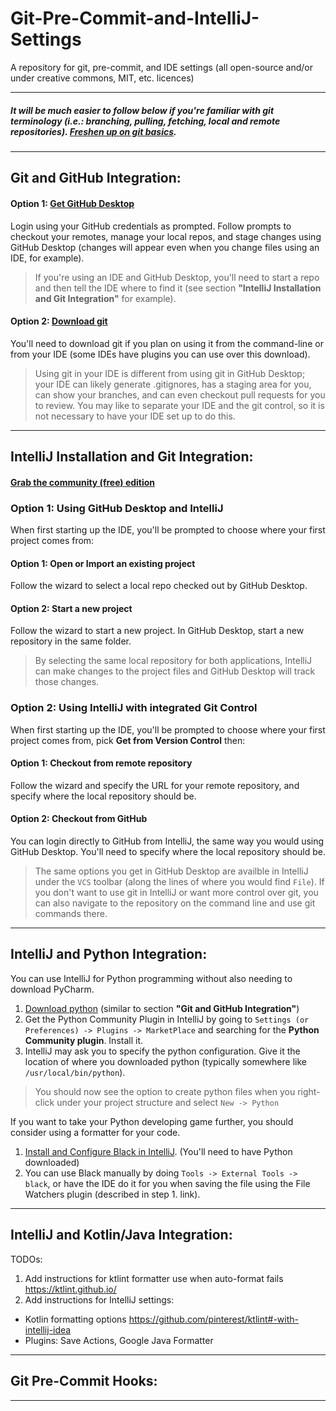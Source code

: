 # Git-Pre-Commit-and-IntelliJ-Settings
A repository for git, pre-commit, and IDE settings (all open-source and/or under creative commons, MIT, etc. licences)

***

##### It will be much easier to follow below if you're familiar with git terminology (i.e.: branching, pulling, fetching, local and remote repositories). [Freshen up on git basics](https://www.atlassian.com/git).

***

## Git and GitHub Integration:
#### Option 1: [Get GitHub Desktop](https://desktop.github.com/ "GitHub Desktop Download") 
Login using your GitHub credentials as prompted. Follow prompts to checkout your remotes, manage your local repos, and stage changes using GitHub Desktop (changes will appear even when you change files using an IDE, for example). 

>If you're using an IDE and GitHub Desktop, you'll need to start a repo and then tell the IDE where to find it (see section **"IntelliJ Installation and Git Integration"** for example).

#### Option 2: [Download git](https://gist.github.com/derhuerst/1b15ff4652a867391f03)
You'll need to download git if you plan on using it from the command-line or from your IDE (some IDEs have plugins you can use over this download).

> Using git in your IDE is different from using git in GitHub Desktop; your IDE can likely generate .gitignores, has a staging area for you, can show your branches, and can even checkout pull requests for you to review. You may like to separate your IDE and the git control, so it is not necessary to have your IDE set up to do this.

***

## IntelliJ Installation and Git Integration:
#### [Grab the community (free) edition](https://www.jetbrains.com/idea/download/#section=windows "IntelliJ IDEA Download")

### Option 1: Using GitHub Desktop and IntelliJ
When first starting up the IDE, you'll be prompted to choose where your first project comes from:

#### Option 1: Open or Import an existing project

Follow the wizard to select a local repo checked out by GitHub Desktop.

#### Option 2: Start a new project

Follow the wizard to start a new project. In GitHub Desktop, start a new repository in the same folder.

> By selecting the same local repository for both applications, IntelliJ can make changes to the project files and GitHub Desktop will track those changes.

### Option 2: Using IntelliJ with integrated Git Control
When first starting up the IDE, you'll be prompted to choose where your first project comes from, pick **Get from Version Control** then:

#### Option 1: Checkout from remote repository

Follow the wizard and specify the URL for your remote repository, and specify where the local repository should be.

#### Option 2: Checkout from GitHub

You can login directly to GitHub from IntelliJ, the same way you would using GitHub Desktop. You'll need to specify where the local repository should be.

>The same options you get in GitHub Desktop are availble in IntelliJ under the `VCS` toolbar (along the lines of where you would find `File`).
If you don't want to use git in IntelliJ or want more control over git, you can also navigate to the repository on the command line and use git commands there.

***

## IntelliJ and Python Integration:

You can use IntelliJ for Python programming without also needing to download PyCharm.
1. [Download python](https://www.python.org/downloads/) (similar to section **"Git and GitHub Integration"**)
1. Get the Python Community Plugin in IntelliJ by going to `Settings (or Preferences) -> Plugins -> MarketPlace` and searching for the **Python Community plugin**. Install it.
1. IntelliJ may ask you to specify the python configuration. Give it the location of where you downloaded python (typically somewhere like `/usr/local/bin/python`).

> You should now see the option to create python files when you right-click under your project structure and select `New -> Python`

If you want to take your Python developing game further, you should consider using a formatter for your code.
1. [Install and Configure Black in IntelliJ](https://black.readthedocs.io/en/stable/editor_integration.html). (You'll need to have Python downloaded)
2. You can use Black manually by doing `Tools -> External Tools -> black`, or have the IDE do it for you when saving the file using the File Watchers plugin (described in step 1. link).

***

## IntelliJ and Kotlin/Java Integration:

TODOs:
1. Add instructions for ktlint formatter use when auto-format fails https://ktlint.github.io/
1. Add instructions for IntelliJ settings:
  * Kotlin formatting options https://github.com/pinterest/ktlint#-with-intellij-idea
  * Plugins: Save Actions, Google Java Formatter

***

## Git Pre-Commit Hooks:

***
